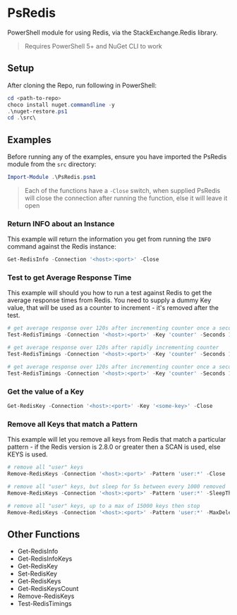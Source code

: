 # PsRedis

PowerShell module for using Redis, via the StackExchange.Redis library.

> Requires PowerShell 5+ and NuGet CLI to work

## Setup

After cloning the Repo, run following in PowerShell:

```powershell
cd <path-to-repo>
choco install nuget.commandline -y
.\nuget-restore.ps1
cd .\src\
```

## Examples

Before running any of the examples, ensure you have imported the PsRedis module from the `src` directory:

```powershell
Import-Module .\PsRedis.psm1
```

> Each of the functions have a `-Close` switch, when supplied PsRedis will close the connection after running the function, else it will leave it open

### Return INFO about an Instance

This example will return the information you get from running the `INFO` command against the Redis instance:

```powershell
Get-RedisInfo -Connection '<host>:<port>' -Close
```

### Test to get Average Response Time

This example will should you how to run a test against Redis to get the average response times from Redis. You need to supply a dummy Key value, that will be used as a counter to increment - it's removed after the test.

```powershell
# get average response over 120s after incrementing counter once a second
Test-RedisTimings -Connection '<host>:<port>' -Key 'counter' -Seconds 120 -Close

# get average response over 120s after rapidly incrementing counter
Test-RedisTimings -Connection '<host>:<port>' -Key 'counter' -Seconds 120 -NoSleep -Close

# get average response over 120s after incrementing counter once a second, recreating the connection every attempt
Test-RedisTimings -Connection '<host>:<port>' -Key 'counter' -Seconds 120 -Reconnect -Close
```

### Get the value of a Key

```powershell
Get-RedisKey -Connection '<host>:<port>' -Key '<some-key>' -Close
```

### Remove all Keys that match a Pattern

This example will let you remove all keys from Redis that match a particular pattern - if the Redis version is 2.8.0 or greater then a SCAN is used, else KEYS is used.

```powershell
# remove all "user" keys
Remove-RedisKeys -Connection '<host>:<port>' -Pattern 'user:*' -Close

# remove all "user" keys, but sleep for 5s between every 1000 removed
Remove-RedisKeys -Connection '<host>:<port>' -Pattern 'user:*' -SleepThreshold 1000 -SleepSeconds 5 -Close

# remove all "user" keys, up to a max of 15000 keys then stop
Remove-RedisKeys -Connection '<host>:<port>' -Pattern 'user:*' -MaxDelete 15000 -Close
```

## Other Functions

* Get-RedisInfo
* Get-RedisInfoKeys
* Get-RedisKey
* Set-RedisKey
* Get-RedisKeys
* Get-RedisKeysCount
* Remove-RedisKeys
* Test-RedisTimings